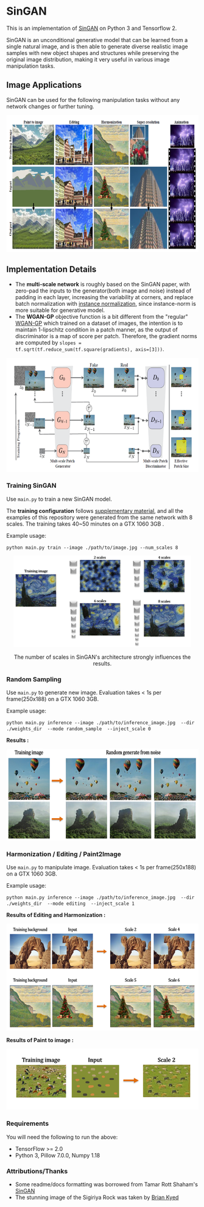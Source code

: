 # SinGAN

This is an implementation of [SinGAN](https://arxiv.org/abs/1905.01164) on Python 3 and Tensorflow 2. 


SinGAN is an unconditional generative model that can be learned from a single natural image, and is then able to generate diverse realistic image samples with new object shapes and structures while preserving the original image distribution, making it very useful in various image manipulation tasks.


## Image Applications
SinGAN can be used for the following manipulation tasks without any network changes or further tuning.

<div align = 'left'>
<img src = 'images/src/applications.PNG' height = '360px'>
</div>


## Implementation Details
- The **multi-scale network** is roughly based on the SinGAN paper,  with zero-pad the inputs to the generator(both image and noise) instead of padding in each layer, increasing the variability at corners, and replace batch normalization with [instance normalization](https://arxiv.org/abs/1607.08022), since instance-norm is more suitable for generative model.
- The **WGAN-GP** objective function is a bit different from the "regular" [WGAN-GP](https://arxiv.org/abs/1704.00028) which trained on a dataset of images, the intention is to maintain 1-lipschitz condition in a patch manner, as the output of discriminator is a map of score per patch. Therefore, the gradient norms are computed by `slopes = tf.sqrt(tf.reduce_sum(tf.square(gradients), axis=[3]))`. 

<div align = 'center'>
<img src = 'images/src/architecture.PNG' height = '300px'>
</div>


### Training SinGAN
Use `main.py` to train a new SinGAN model.

The **training configuration** follows [supplementary material](), and all the examples of this repository were generated from the same network with 8 scales. The training takes 40~50 minutes on a GTX 1060 3GB .

Example usage:

    python main.py train --image ./path/to/image.jpg --num_scales 8


<div align = 'center'>
<img src = 'images/src/effect_training_scales.PNG' height = '240px'>
</div>
<p align = 'center'>
The number of scales in SinGAN's architecture strongly influences the results.
</p>

### Random Sampling
Use `main.py` to generate new image. 
Evaluation takes < 1s per frame(250x188) on a GTX 1060 3GB.

Example usage:

    python main.py inference --image ./path/to/inference_image.jpg  --dir ./weights_dir  --mode random_sample  --inject_scale 0

**Results :**
<div align = 'center'>
<img src = 'images/src/random_generate.PNG' height = '240px'>
</div>
      
      
### Harmonization / Editing / Paint2Image
Use `main.py` to manipulate image. 
Evaluation takes < 1s per frame(250x188) on a GTX 1060 3GB.

Example usage:

    python main.py inference --image ./path/to/inference_image.jpg  --dir ./weights_dir  --mode editing  --inject_scale 1


**Results of Editing and Harmonization :**
<div align = 'center'>
<img src = 'images/src/manipulation.PNG' height = '280px'>
</div>
    
**Results of Paint to image :**
<div align = 'center'>
<img src = 'images/src/paint2image.PNG' height = '160px'>
</div>


### Requirements
You will need the following to run the above:
- TensorFlow >= 2.0
- Python 3, Pillow 7.0.0, Numpy 1.18


### Attributions/Thanks
- Some readme/docs formatting was borrowed from Tamar Rott Shaham's [SinGAN](https://github.com/tamarott/SinGAN)
- The stunning image of the Sigiriya Rock was taken by [Brian Kyed](https://unsplash.com/photos/8NpelZe-EzM)
